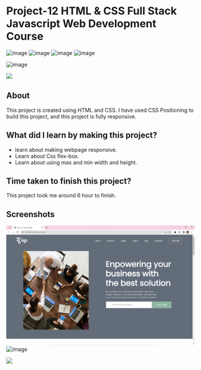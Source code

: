 # Project-12 HTML & CSS Full Stack Javascript Web Development Course

![image](https://img.shields.io/badge/iNeuron-Full--Stack%20JavaScript%20Web%20Development%20Course-blue)
![image](https://img.shields.io/badge/Hitesh%20Choudhry-LOC-brightgreen)
![image](https://img.shields.io/badge/HTML-CSS-orange)
![image](https://img.shields.io/badge/Project-12-blue)

![image](https://img.shields.io/badge/Rohtash-Talan-blue)

[<img src= "https://img.shields.io/badge/projcet live link-10b?style=for-the-badge&logo=&logoColor=white" />](https://ineuron-html-css-12.netlify.app/)

## About

This project is created using HTML and CSS. I have used CSS Positioning to build this project, and this project is fully responsive.

## What did I learn by making this project?

-  learn about making webpage responsive.
- Learn about Css flex-box.
- Learn about using max and min width and height.

## Time taken to finish this project?

This project took me around 6 hour to finish.

## Screenshots

![image](./Screenshot1.png)
![image](./Screenshot.png)

[<img src= "https://img.shields.io/badge/PROJCET LINK-20b?style=for-the-badge&logo=&logoColor=white" />](https://ineuron-html-css-12.netlify.app/)
